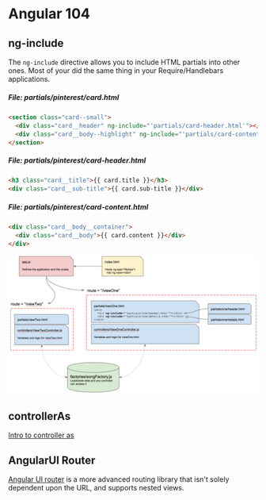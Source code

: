 # Angular 104

## ng-include

The `ng-include` directive allows you to include HTML partials into other ones. Most of your did the same thing in your Require/Handlebars applications.

##### **File:** partials/pinterest/card.html
```html
<section class="card--small">
  <div class="card__header" ng-include="'partials/card-header.html'"></div>
  <div class="card__body--highlight" ng-include="'partials/card-content.html'"></div>
</section>
```

##### **File:** partials/pinterest/card-header.html

```html
<h3 class="card__title">{{ card.title }}</h3>
<div class="card__sub-title">{{ card.sub-title }}</div>
```

##### **File:** partials/pinterest/card-content.html
```html
<div class="card__body__container">
  <div class="card__body">{{ card.content }}</div>
</div>
```

![Angular Architecture](./angular-arch-with-includes.png)

## controllerAs

[Intro to controller as](http://toddmotto.com/digging-into-angulars-controller-as-syntax/)

## AngularUI Router

[Angular UI router](https://github.com/angular-ui/ui-router) is a more advanced routing library that isn't solely dependent upon the URL, and supports nested views.
